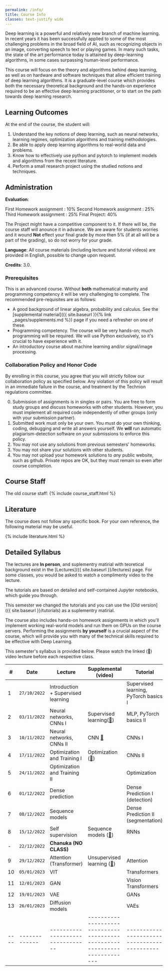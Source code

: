 ```yaml
---
permalink: /info/
title: Course Info
classes: text-justify wide
---
```


Deep learning is a powerful and relatively new branch of machine learning. In
recent years it has been successfully applied to some of the most challenging
problems in the broad field of AI, such as recognizing objects in an image,
converting speech to text or playing games. In many such tasks, the state of
the art performance today is attained by deep-learning algorithms, in some
cases surpassing human-level performance.

This course will focus on the theory and algorithms behind deep learning, as
well as on hardware and software techniques that allow efficient training of
deep learning algorithms. It is a graduate-level course which provides both the
necessary theoretical background and the hands-on experience required to be an
effective deep learning practitioner, or to start on the path towards deep
learning research.

## Learning Outcomes

At the end of the course, the student will:

1.	Understand the key notions of deep learning, such as neural networks,
    learning regimes, optimization algorithms and training methodologies.
1.  Be able to apply deep learning algorithms to real-world data and problems.
1.	Know how to effectively use python and pytorch to implement models and
    algorithms from the recent literature.
1.	Perform a small research project using the studied notions and techniques.


## Administration

**Evaluation**: 

First Homework assignment : 10% 
Second Homework assignment : 25%
Third Homework assignment : 25%
Final Project: 40%

The Project might have a competitive component to it. If there will be, the course staff will anounce it in advance.
We are aware for students worries and it wound **Not** effect your final grade by more then 5% (if at all will be a part of the grading), so do not worry for your grade.


**Language**: All course materials (including lecture and tutorial videos) are provided in English, possible to change upon request.

**Credits**: 3.0.

### Prerequisites

This is an advanced course. Without **both** mathematical maturity and
programming competency it will be very challenging to complete.
The recommended pre-requisites are as follows:

- A good background of linear algebra, probability and calculus. See the
  [supplemental material]({{ site.baseurl }}{% link _pages/supplements.md %})
  page if you need a refresher on one of these.
- Programming competency. The course will be very hands-on; much programming
  will be required.  We will use Python exclusively, so it's crucial to have
  experience with it.
- An introductory course about machine learning and/or signal/image processing.

### Collaboration Policy and Honor Code

By enrolling in this course, you agree that you will strictly follow our
collaboration policy as specified below. Any violation of this policy will
result in an immediate failure in the course, and treatment by the Technion
regulations committee.

0. Submission of assignments is in singles or pairs.
   You are free to form study groups and discuss homeworks with other students.
   However, you must implement all required code independently of other groups
   (only with your submission partner).
1. Submitted work must only be your own. You must do your own thinking,
   coding, debugging and write all answers yourself. We **will** run automatic
   plagiarism-detection software on your submissions to enforce this policy.
3. You may not use any solutions from previous semesters' homeworks.
4. You may not share your solutions with other students.
5. You may not upload your homework solutions to *any* public website, such as
   github. Private repos are OK, but they must remain so even after course completion.

## Course Staff
The old course staff:
{% include course_staff.html %}

## Literature

The course does not follow any specific book. For your own reference, the
following material may be useful.

{% include literature.html %}

## Detailed Syllabus


The lectures are **In person**, and suplementry matirial with teoretical background 
exist in the [Lectures]({{ site.baseurl }}/lectures) page.
For some classes, you would be asked to watch a complimenty video to the lecture.

The tutorials are based on detailed and self-contained Jupyter notebooks, which guide you through.

This semester we changed the tutorials and you can use the [Old version]({{ site.baseurl }}/tutorials) as a suplementry matirial.

The course also includes hands-on homework assignments in which you'll
implement working real-world models and run them on GPUs on the course servers.
Performing the assignments **by yourself**  is a crucial aspect of the course, which
will provide you with many of the technical skills required to be effective
with Deep Learning.

This semester's syllabus is provided below. Please watch the linked (🔗) video
lecture before each respective class.

| #    | Date             | Lecture                             | Supplemental (video)                                                      | Tutorial                                    | Homework    |
| ---- | -------------    | -------------------------------     | ------------------------------------------------------------------------- | ------------------------------------------- | ----------  |
| 1    | `27/10/2022`     | Introduction + Supervised learning  |                                                                           | Supervised learning, PyTorch basics I       |    HW1      |
| 2    | `03/11/2022`     | Neural networks, CNNs I             | Supervised learning([🔗]({{site.baseurl}}/lectures/02-supervised/))       | MLP, PyTorch basics II                      |             |
| 3    | `10/11/2022`     | Neural networks, CNNs II            | CNN    [🔗]({{site.baseurl}}/lectures/03-neural_nets/)                    | CNNs I                                      |             |
| 4    | `17/11/2022`     | Optimization and Training I         | Optimization ([🔗]({{site.baseurl}}/lectures/04-optimization/))           | CNNs II                                     |    HW2      |
| 5    | `24/11/2022`     | Optimization and Training II        |                                                                           |   Optimization                              |             |
| 6    | `01/12/2022`     | Dense prediction                    |                                                                           | Dense Prediction I (detection)              |             |
| 7    | `08/12/2022`     | Sequence models                     |                                                                           | Dense Prediction II (segmentation)          |             |
| 8    | `15/12/2022`     | Self supervision                    | Sequence models ([🔗]({{site.baseurl}}/lectures/05-sequence/))            | RNNs                                        |    HW3      |
| -    | `22/12/2022`     | **Chanuka (NO CLASS)**              |                                                                           |                                             |             |
| 9    |   `29/12/2022`   |  Attention (Transformer)            | Unsupervised learning ([🔗]({{site.baseurl}}/lectures/06-unsupervised/))  |Attention                                    |             |
| 10   | `05/01/2023`     | VIT                                 |                                                                           | Transformers                                |             |
| 11   | `12/01/2023`     | GAN                                 |                                                                           | Vision Transformers                         |Final Project|
| 12   | `19/01/2023`     | VAE                                 |                                                                           | GANs                                        |             |
| 13   | `26/01/2023`     | Diffusion models                    |                                                                           | VAEs                                        |             | 
| ---- | -------------    | --------------------------------    | ------------------------------------------------------------------------- | ------------------------------------------- | ----------- |

